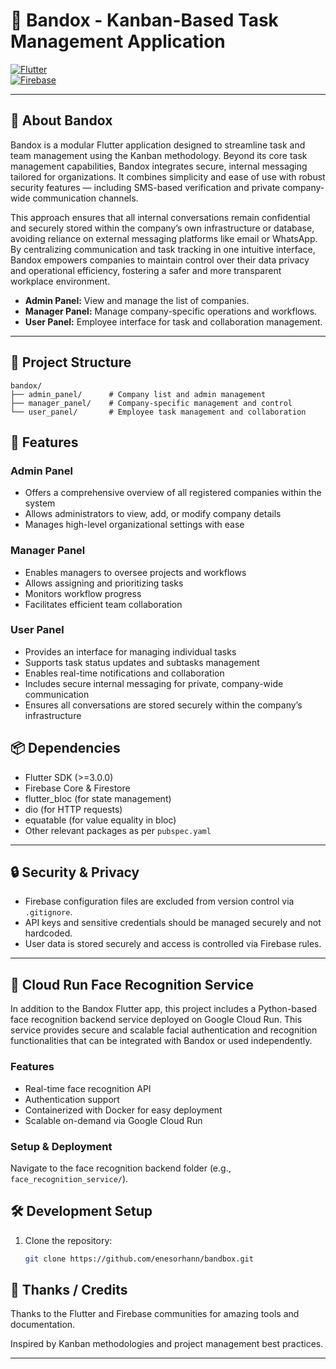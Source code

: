 # 🎯 Bandox - Kanban-Based Task Management Application

[![Flutter](https://img.shields.io/badge/Flutter-02569B?style=for-the-badge&logo=flutter&logoColor=white)](https://flutter.dev/)  
[![Firebase](https://img.shields.io/badge/Firebase-FFCA28?style=for-the-badge&logo=firebase&logoColor=black)](https://firebase.google.com/)

---

## 🚀 About Bandox

Bandox is a modular Flutter application designed to streamline task and team management using the Kanban methodology. Beyond its core task management capabilities, Bandox integrates secure, internal messaging tailored for organizations. It combines simplicity and ease of use with robust security features — including SMS-based verification and private company-wide communication channels.

This approach ensures that all internal conversations remain confidential and securely stored within the company’s own infrastructure or database, avoiding reliance on external messaging platforms like email or WhatsApp. By centralizing communication and task tracking in one intuitive interface, Bandox empowers companies to maintain control over their data privacy and operational efficiency, fostering a safer and more transparent workplace environment.



- **Admin Panel:** View and manage the list of companies.  
- **Manager Panel:** Manage company-specific operations and workflows.  
- **User Panel:** Employee interface for task and collaboration management.

---

## 📁 Project Structure

```plaintext
bandox/
├── admin_panel/      # Company list and admin management
├── manager_panel/    # Company-specific management and control
└── user_panel/       # Employee task management and collaboration
```
## 📱 Features

### Admin Panel

- Offers a comprehensive overview of all registered companies within the system  
- Allows administrators to view, add, or modify company details  
- Manages high-level organizational settings with ease  

### Manager Panel

- Enables managers to oversee projects and workflows  
- Allows assigning and prioritizing tasks  
- Monitors workflow progress  
- Facilitates efficient team collaboration  

### User Panel

- Provides an interface for managing individual tasks  
- Supports task status updates and subtasks management  
- Enables real-time notifications and collaboration  
- Includes secure internal messaging for private, company-wide communication  
- Ensures all conversations are stored securely within the company’s infrastructure  

## 📦 Dependencies

- Flutter SDK (>=3.0.0)  
- Firebase Core & Firestore  
- flutter_bloc (for state management)  
- dio (for HTTP requests)  
- equatable (for value equality in bloc)  
- Other relevant packages as per `pubspec.yaml`

---

## 🔒 Security & Privacy

- Firebase configuration files are excluded from version control via `.gitignore`.  
- API keys and sensitive credentials should be managed securely and not hardcoded.  
- User data is stored securely and access is controlled via Firebase rules.

---

## 🤖 Cloud Run Face Recognition Service

In addition to the Bandox Flutter app, this project includes a Python-based face recognition backend service deployed on Google Cloud Run. This service provides secure and scalable facial authentication and recognition functionalities that can be integrated with Bandox or used independently.

### Features

- Real-time face recognition API  
- Authentication support  
- Containerized with Docker for easy deployment  
- Scalable on-demand via Google Cloud Run  

### Setup & Deployment

Navigate to the face recognition backend folder (e.g., `face_recognition_service/`).  

## 🛠️ Development Setup

1. Clone the repository:  
   ```bash
   git clone https://github.com/enesorhann/bandbox.git


## 🙏 Thanks / Credits
Thanks to the Flutter and Firebase communities for amazing tools and documentation.

Inspired by Kanban methodologies and project management best practices.

---

